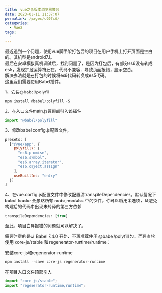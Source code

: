 ```yaml
---
title: vue之低版本浏览器兼容
date: 2023-01-11 11:07:07
permalink: /pages/d607c0/
categories:
  - Vue2
tags:
  - 
---
```

最近遇到一个问题，使用vue脚手架打包后的项目在用户手机上打开页面是空白的。其机型是android7.1。<br>
最后在安卓模拟真机调试后，找到问题了，是因为打包后，有部分es6没有转成es5，发现扩展运算符还在，代码不兼容，导致页面报错，显示空白。<br>
解决办法就是在打包的时候将es6代码转换成es5代码。<br>
这里我们需要使用Babel插件。

1、安装@babel/polyfill
```js
npm install @babel/polyfill -S
```

2、在入口文件main.js最顶部引入该插件
```js
import "@babel/polyfill"
```

3、修改babel.config.js配置文件。
```js
presets: [
  ["@vue/app", {
    polyfills: [
      "es6.promise",
      "es6.symbol",
      "es6.array.iterator",
      "es6.object.assign"
    ],
    useBuiltIns: "entry"
  }]
]
```

4、在vue.config.js配置文件中修改配置项transpileDependencies。默认情况下 babel-loader 会忽略所有 node_modules 中的文件。你可以启用本选项，以避免构建后的代码中出现未转译的第三方依赖
```js
transpileDependencies: [true]
```

至此，项目白屏报错的问题就可以解决了。

需要注意的是从 Babel 7.4.0 开始，不再推荐使用 @babel/polyfill 包，而是直接使用 core-js/stable 和 regenerator-runtime/runtime：

安装core-js和regenerator-runtime
```js
npm install --save core-js regenerator-runtime
```

在项目入口文件顶部引入
```js
import "core-js/stable";
import "regenerator-runtime/runtime";
```